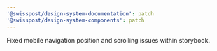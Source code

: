 ```yaml
---
'@swisspost/design-system-documentation': patch
'@swisspost/design-system-components': patch
---
```


Fixed mobile navigation position and scrolling issues within storybook.
